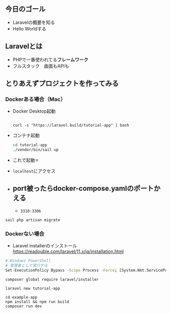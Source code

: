 ## 今日のゴール
- Laravelの概要を知る
- Hello Worldする
## Laravelとは
- PHPで一番使われてる**フレームワーク** 
- フルスタック　画面もAPIも
## とりあえずプロジェクトを作ってみる
### Dockerある場合（Mac）
- Docker Desktop起動
  ```bashocdmt041@

  curl -s "https://laravel.build/tutorial-app" | bash
  ```

- コンテナ起動
  ```bash
  cd tutorial-app
  ./vendor/bin/sail up
  ```
- これで起動⚪︎
- `localhost`にアクセス
- port被ったらdocker-compose.yamlのポートかえる
  - 
  - `3310:3306`

```テーブルのマイグレーション
sail php artisan migrate
```

###  Dockerない場合
- Laravel installerのインストール
https://readouble.com/laravel/11.x/ja/installation.html

```bash
# Windows PowerShell
# 管理者として実行する
Set-ExecutionPolicy Bypass -Scope Process -Force; [System.Net.ServicePointManager]::SecurityProtocol = [System.Net.ServicePointManager]::SecurityProtocol -bor 3072; iex ((New-Object System.Net.WebClient).DownloadString('https://php.new/install/windows'))
```
```
composer global require laravel/installer
```

```
laravel new tutorial-app
```
```
cd example-app
npm install && npm run build
composer run dev
```
